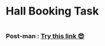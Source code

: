 <h1>Hall Booking Task<h1>

<h3>Post-man : <a href="https://universal-flare-909192.postman.co/workspace/My-Workspace~d3a87e20-658e-45ae-8e07-1eb54ebfb0c8/collection/32502752-e55942f2-0cbd-42b2-977c-716b99f2886f?action=share&creator=32502752">Try this link 😎</a><h3>